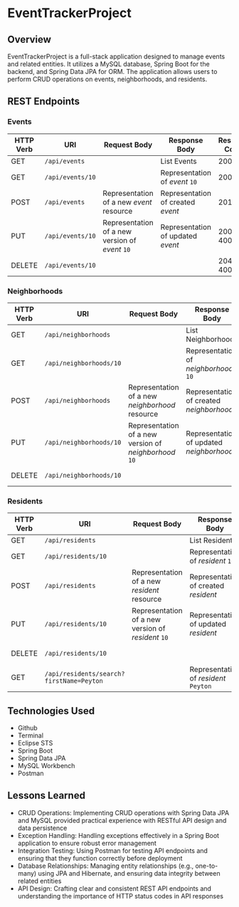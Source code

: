 # EventTrackerProject

## Overview
EventTrackerProject is a full-stack application designed to manage events and related entities. It utilizes a MySQL database, Spring Boot for the backend, and Spring Data JPA for ORM. The application allows users to perform CRUD operations on events, neighborhoods, and residents.

## REST Endpoints
### Events
| HTTP Verb | URI                  | Request Body | Response Body | Response Codes |
|-----------|----------------------|--------------|---------------|----------------|
| GET       | `/api/events`         |              | List Events   | 200 |
| GET       | `/api/events/10`      |              | Representation of _event_ `10` | 200, 404 |
| POST      | `/api/events`         | Representation of a new _event_ resource | Representation of created _event_ | 201, 400 |
| PUT       | `/api/events/10`      | Representation of a new version of _event_ `10` | Representation of updated _event_ | 200, 404, 400 |
| DELETE    | `/api/events/10`      |              | | 204, 404, 400 |

### Neighborhoods
| HTTP Verb | URI                  | Request Body | Response Body | Response Codes |
|-----------|----------------------|--------------|---------------|----------------|
| GET       | `/api/neighborhoods`         |              | List Neighborhoods   | 200 |
| GET       | `/api/neighborhoods/10`      |              | Representation of _neighborhood_ `10` | 200, 404 |
| POST      | `/api/neighborhoods`         | Representation of a new _neighborhood_ resource | Representation of created _neighborhood_ | 201, 400 |
| PUT       | `/api/neighborhoods/10`      | Representation of a new version of _neighborhood_ `10` | Representation of updated _neighborhood_ | 200, 404, 400 |
| DELETE    | `/api/neighborhoods/10`      |              | | 204, 404, 400 |

### Residents
| HTTP Verb | URI                  | Request Body | Response Body | Response Codes |
|-----------|----------------------|--------------|---------------|----------------|
| GET       | `/api/residents`         |              | List Residents   | 200 |
| GET       | `/api/residents/10`      |              | Representation of _resident_ `10` | 200, 404 |
| POST      | `/api/residents`         | Representation of a new _resident_ resource | Representation of created _resident_ | 201, 400 |
| PUT       | `/api/residents/10`      | Representation of a new version of _resident_ `10` | Representation of updated _resident_ | 200, 404, 400 |
| DELETE    | `/api/residents/10`      |              | | 204, 404, 400 |
| GET       | `/api/residents/search?firstName=Peyton`      |              | Representation of _resident_ `Peyton` | 200, 204 |

## Technologies Used

* Github
* Terminal
* Eclipse STS
* Spring Boot
* Spring Data JPA
* MySQL Workbench
* Postman

## Lessons Learned
* CRUD Operations: Implementing CRUD operations with Spring Data JPA and MySQL provided practical experience with RESTful API design and data persistence
* Exception Handling: Handling exceptions effectively in a Spring Boot application to ensure robust error management
* Integration Testing: Using Postman for testing API endpoints and ensuring that they function correctly before deployment
* Database Relationships: Managing entity relationships (e.g., one-to-many) using JPA and Hibernate, and ensuring data integrity between related entities
* API Design: Crafting clear and consistent REST API endpoints and understanding the importance of HTTP status codes in API responses
